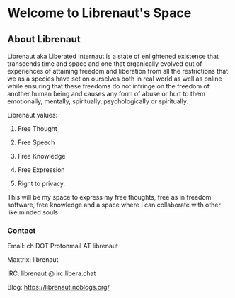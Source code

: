 # Welcome to Librenaut's Space

## About Librenaut

Librenaut aka Liberated Internaut is a state of enlightened existence that transcends time and space and one that organically evolved out of experiences of attaining freedom and liberation from all the restrictions that we as a species have set on ourselves both in real world as well as online while ensuring that these freedoms do not infringe on the freedom of another human being and causes any form of abuse or hurt to them emotionally, mentally, spiritually, psychologically or spiritually. 

Librenaut values:

1. Free Thought

2. Free Speech

3. Free Knowledge

4. Free Expression

5. Right to privacy.

This will be my space to express my free thoughts, free as in freedom software, free knowledge and a space where I can collaborate with other like minded souls


### Contact ##

Email: ch DOT Protonmail AT librenaut

Maxtrix: librenaut

IRC: librenaut @ irc.libera.chat

Blog: https://librenaut.noblogs.org/


